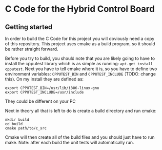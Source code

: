 
C Code for the Hybrid Control Board
=======

## Getting started

In order to build the C Code for this project you will obviously need a copy of this repository.  This project uses cmake as a build program, so it should be rather straight forward.

Before you try to build, you should note that you are likely going to have to install the cpputest library which is as simple as running:
`apt-get install cpputest`.  Next you have to tell cmake where it is, so you have to define two environment variables: `CPPUTEST_BIN` and `CPPUTEST_INCLUDE` (TODO: change this).  On my install they are defined as:

~~~~
export CPPUTEST_BIN=/usr/lib/i386-linux-gnu
export CPPUTEST_INCLUDE=/usr/include
~~~~

They could be different on your PC

Next in theory all that is left to do is create a build directory and run cmake:

~~~~
mkdir build
cd build
cmake path/to/c_src
~~~~

Cmake will then create all of the build files and you should just have to run make.  Note: after each build the unit tests will automatically run.
